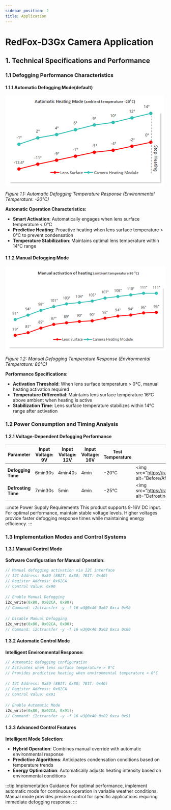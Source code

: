 ```yaml
---
sidebar_position: 2
title: Application
---
```


# RedFox-D3Gx Camera Application

<!-- ## 1. Overview and Introduction

### 1.1 Technology Overview

The automatic defogging camera technology represents a breakthrough in automotive and industrial imaging systems, designed to maintain optimal visual clarity in challenging environmental conditions. This advanced system combines intelligent heating mechanisms with sophisticated image processing algorithms to ensure consistent performance across diverse weather scenarios.

<div style={{textAlign: 'center'}}>
    <img src="https://raw.githubusercontent.com/1214658495/myWikiFiles/main/Camera/1_12_Automatic_Defogging_Camera/defogging_overview.png" alt="Automatic Defogging System Overview"
    style={{maxWidth: '80%', height:'auto'}} />
    <p><em>Figure 1.1: Automatic Defogging Camera System Architecture</em></p>
</div>

### 1.2 Key Benefits and Applications

<div style={{display: 'flex', flexWrap: 'wrap', gap: '1.5rem', marginBottom: '2rem'}}>
  <div style={{flex: 1, minWidth: 300, background: 'var(--ifm-background-color)', borderRadius: '10px', boxShadow: '0 2px 8px rgba(0,0,0,0.06)', padding: '1.5rem'}}>
    <strong style={{color: 'var(--ifm-color-primary)', fontSize: '1.1em'}}>Automotive Applications:</strong><br/>
    • Advanced Driver Assistance Systems (ADAS)<br/>
    • Autonomous Vehicle Vision Systems<br/>
    • Rear-view and Surround-view Cameras<br/>
    • Traffic Monitoring Systems<br/>
    • Emergency Vehicle Equipment
  </div>
  <div style={{flex: 1, minWidth: 300, background: 'var(--ifm-background-color)', borderRadius: '10px', boxShadow: '0 2px 8px rgba(0,0,0,0.06)', padding: '1.5rem'}}>
    <strong style={{color: 'var(--ifm-color-primary)', fontSize: '1.1em'}}>Industrial Applications:</strong><br/>
    • Outdoor Security Surveillance<br/>
    • Industrial Process Monitoring<br/>
    • Marine and Offshore Equipment<br/>
    • Agricultural Machinery Vision<br/>
    • Construction Site Monitoring
  </div>
</div>

### 1.3 Technical Innovation

The automatic defogging technology integrates multiple advanced features:

#### 1.3.1 Intelligent Heating System
- **Adaptive Temperature Control**: Automatically adjusts heating power based on environmental conditions
- **Energy Efficiency**: Optimized power consumption for extended operation
- **Rapid Response**: Quick activation when condensation is detected

#### 1.3.2 Advanced Image Processing
- **Real-time Defogging Algorithms**: Software-based enhancement for improved clarity
- **HDR Processing**: Enhanced dynamic range for challenging lighting conditions
- **Noise Reduction**: Maintains image quality during heating cycles

#### 1.3.3 Environmental Resilience
- **Wide Operating Range**: Functions reliably from -40°C to +85°C
- **Weather Protection**: IP67-rated enclosure for harsh environments
- **Vibration Resistance**: Automotive-grade durability standards -->

## 1. Technical Specifications and Performance

### 1.1 Defogging Performance Characteristics
#### 1.1.1 Automatic Defogging Mode(default)

<div style={{textAlign: 'center'}}>
    <img src="https://raw.githubusercontent.com/1214658495/myWikiFiles/main/Camera/1_12_Automatic_Defogging_Camera/Application/auto_defogging_chart.png" alt="Automatic Defogging Performance Chart"
    style={{maxWidth: '70%', height:'auto'}} />
    <p><em>Figure 1.1: Automatic Defogging Temperature Response (Environmental Temperature: -20°C)</em></p>
</div>

**Automatic Operation Characteristics:**
- **Smart Activation**: Automatically engages when lens surface temperature < 0°C
- **Predictive Heating**: Proactive heating when lens surface temperature > 0°C to prevent condensation
- **Temperature Stabilization**: Maintains optimal lens temperature within 14°C range

#### 1.1.2 Manual Defogging Mode

<div style={{textAlign: 'center'}}>
    <img src="https://raw.githubusercontent.com/1214658495/myWikiFiles/main/Camera/1_12_Automatic_Defogging_Camera/Application/manual_defogging_chart.png" alt="Manual Defogging Performance Chart"
    style={{maxWidth: '80%', height:'auto'}} />
    <p><em>Figure 1.2: Manual Defogging Temperature Response (Environmental Temperature: 80°C)</em></p>
</div>

**Performance Specifications:**
- **Activation Threshold**: When lens surface temperature > 0°C, manual heating activation required
- **Temperature Differential**: Maintains lens surface temperature 16°C above ambient when heating is active
- **Stabilization Time**: Lens surface temperature stabilizes within 14°C range after activation



### 1.2 Power Consumption and Timing Analysis

#### 1.2.1 Voltage-Dependent Defogging Performance

<div style={{textAlign: 'center'}}>

| **Parameter** | **Input Voltage**: 9V |**Input Voltage**: 12V | **Input Voltage**: 16V | **Test Temperature** | **Performance Results**-before Heating|**Performance Results**-after Heating |
|---------------|---------|---------|---------|---------------------|------------------------|------------------------|
| **Defogging Time** | 6min30s | 4min40s | 4min | -20°C | <img src="https://raw.githubusercontent.com/1214658495/myWikiFiles/main/Camera/1_12_Automatic_Defogging_Camera/Application/defogging_before.png" alt="Before/After Defogging" style={{width: 120, height: 'auto'}} /> | <img src="https://raw.githubusercontent.com/1214658495/myWikiFiles/main/Camera/1_12_Automatic_Defogging_Camera/Application/defogging_after.png" alt="Before/After Defogging" style={{width: 120, height: 'auto'}} /> |
| **Defrosting Time** | 7min30s | 5min | 4min | -25°C | <img src="https://raw.githubusercontent.com/1214658495/myWikiFiles/main/Camera/1_12_Automatic_Defogging_Camera/Application/defrosting_before.png" alt="Defrosting Comparison" style={{width: 120, height: 'auto'}} /> |<img src="https://raw.githubusercontent.com/1214658495/myWikiFiles/main/Camera/1_12_Automatic_Defogging_Camera/Application/defrosting_after.png" alt="Defrosting Comparison" style={{width: 120, height: 'auto'}} /> |

</div>

:::note Power Supply Requirements
This product supports 9-16V DC input. For optimal performance, maintain stable voltage levels. Higher voltages provide faster defogging response times while maintaining energy efficiency.
:::

<!-- #### 2.2.2 Environmental Response Characteristics

The automatic defogging system demonstrates superior performance across varying environmental conditions:

<div style={{textAlign: 'center'}}>
    <img src="https://raw.githubusercontent.com/1214658495/myWikiFiles/main/Camera/1_12_Automatic_Defogging_Camera/environmental_response.png" alt="Environmental Response Chart"
    style={{maxWidth: '75%', height:'auto'}} />
    <p><em>Figure 2.3: Lens Surface Temperature vs. Relative Heating Module Temperature Response</em></p>
</div>

**Key Performance Metrics:**
- **Response Time**: < 30 seconds for initial heating activation
- **Temperature Accuracy**: ±2°C temperature control precision
- **Energy Efficiency**: Optimized power consumption based on environmental conditions
- **Durability**: > 10,000 heating cycles operational lifetime -->

### 1.3 Implementation Modes and Control Systems

#### 1.3.1 Manual Control Mode

**Software Configuration for Manual Operation:**

```c
// Manual defogging activation via I2C interface
// I2C Address: 0x80 (8BIT: 0x80; 7BIT: 0x40)
// Register Address: 0x02CA
// Control Value: 0x90

// Enable Manual Defogging
i2c_write(0x80, 0x02CA, 0x90);
// Command: i2ctransfer -y -f 16 w3@0x40 0x02 0xca 0x90

// Disable Manual Defogging
i2c_write(0x80, 0x02CA, 0x00);
// Command: i2ctransfer -y -f 16 w3@0x40 0x02 0xca 0x00
```

#### 1.3.2 Automatic Control Mode

**Intelligent Environmental Response:**

```c
// Automatic defogging configuration
// Activates when lens surface temperature > 0°C
// Provides predictive heating when environmental temperature < 0°C

// I2C Address: 0x80 (8BIT: 0x80; 7BIT: 0x40)
// Register Address: 0x02CA
// Control Value: 0x91

// Enable Automatic Mode
i2c_write(0x80, 0x02CA, 0x91);
// Command: i2ctransfer -y -f 16 w3@0x40 0x02 0xca 0x91
```

#### 1.3.3 Advanced Control Features

**Intelligent Mode Selection:**
- **Hybrid Operation**: Combines manual override with automatic environmental response
- **Predictive Algorithms**: Anticipates condensation conditions based on temperature trends
- **Energy Optimization**: Automatically adjusts heating intensity based on environmental conditions

:::tip Implementation Guidance
For optimal performance, implement automatic mode for continuous operation in variable weather conditions. Manual mode provides precise control for specific applications requiring immediate defogging response.
:::
<!-- 
## 2. System Integration and Architecture

### 2.1 Hardware Integration Overview

<div style={{textAlign: 'center'}}>
    <img src="https://raw.githubusercontent.com/1214658495/myWikiFiles/main/Camera/1_12_Automatic_Defogging_Camera/system_architecture.png" alt="System Architecture Diagram"
    style={{maxWidth: '85%', height:'auto'}} />
    <p><em>Figure 3.1: Automatic Defogging Camera System Architecture</em></p>
</div>

#### 2.1.1 Core Components Integration

**Primary System Elements:**
- **Temperature Sensors**: Multi-point environmental and lens surface monitoring
- **Heating Elements**: Precision-controlled thermal management system
- **Control Unit**: Intelligent processing for automatic operation
- **Power Management**: Efficient voltage regulation and power distribution
- **Communication Interface**: I2C protocol for system control and monitoring

#### 2.1.2 Signal Flow and Processing Pipeline

<div style={{textAlign: 'center'}}>
    <img src="https://raw.githubusercontent.com/1214658495/myWikiFiles/main/Camera/1_12_Automatic_Defogging_Camera/signal_flow_diagram.png" alt="Signal Flow Diagram"
    style={{maxWidth: '90%', height:'auto'}} />
    <p><em>Figure 3.2: Defogging System Signal Flow and Processing Pipeline</em></p>
</div>

**Processing Workflow:**
1. **Environmental Monitoring**: Continuous temperature and humidity sensing
2. **Condition Analysis**: Intelligent assessment of condensation risk
3. **Heating Control**: Precise thermal management activation
4. **Performance Monitoring**: Real-time system performance validation
5. **Adaptive Optimization**: Dynamic adjustment based on environmental feedback

### 2.2 Software Architecture and Control Algorithms

#### 2.2.1 Intelligent Control System

```c
/* Advanced Defogging Control Algorithm */
typedef struct {
    float ambient_temp;
    float lens_temp;
    float humidity_level;
    uint8_t heating_mode;
    uint8_t power_level;
} defogging_state_t;

int intelligent_defogging_control(defogging_state_t *state) {
    // Environmental condition assessment
    if (state->ambient_temp < 0.0f) {
        // Automatic activation for freezing conditions
        state->heating_mode = AUTO_MODE;
        state->power_level = calculate_optimal_power(state->ambient_temp);
    }
    else if (state->lens_temp > state->ambient_temp + 16.0f) {
        // Maintain optimal temperature differential
        state->power_level = adjust_power_level(state->lens_temp, state->ambient_temp);
    }

    // Apply heating control
    return apply_heating_control(state);
}
```

#### 2.2.2 Predictive Algorithms

**Advanced Environmental Prediction:**
- **Temperature Trend Analysis**: Monitors temperature change rates for proactive heating
- **Humidity Correlation**: Integrates humidity data for enhanced condensation prediction
- **Seasonal Adaptation**: Learns from historical environmental patterns
- **Energy Optimization**: Balances performance with power consumption efficiency
 -->



<!-- 
### 3.3 Performance Optimization and Calibration

#### 3.3.1 System Calibration Procedures

<div style={{display: 'flex', flexWrap: 'wrap', gap: '1.5rem', marginBottom: '2rem'}}>
  <div style={{flex: 1, minWidth: 280, background: 'var(--ifm-background-color)', borderRadius: '10px', boxShadow: '0 2px 8px rgba(0,0,0,0.06)', padding: '1.5rem'}}>
    <strong style={{color: 'var(--ifm-color-primary)', fontSize: '1.1em'}}>Temperature Calibration:</strong><br/>
    • Multi-point temperature sensor calibration<br/>
    • Thermal response characterization<br/>
    • Environmental compensation algorithms<br/>
    • Accuracy validation across operating range
  </div>
  <div style={{flex: 1, minWidth: 280, background: 'var(--ifm-background-color)', borderRadius: '10px', boxShadow: '0 2px 8px rgba(0,0,0,0.06)', padding: '1.5rem'}}>
    <strong style={{color: 'var(--ifm-color-primary)', fontSize: '1.1em'}}>Performance Optimization:</strong><br/>
    • Heating element efficiency tuning<br/>
    • Power consumption optimization<br/>
    • Response time minimization<br/>
    • Long-term stability validation
  </div>
</div>

#### 3.3.2 Quality Assurance and Testing

**Comprehensive Testing Protocol:**

<div style={{textAlign: 'center'}}>

| **Test Category** | **Test Conditions** | **Performance Criteria** | **Validation Method** |
|-------------------|---------------------|---------------------------|------------------------|
| **Temperature Range** | -40°C to +85°C | ±2°C accuracy | Environmental chamber testing |
| **Defogging Speed** | Various voltage levels | < 5 minutes @ 12V | Controlled condensation testing |
| **Power Efficiency** | 9V-16V input range | < 400mA @ 12V | Power consumption monitoring |
| **Durability** | 10,000+ cycles | No performance degradation | Accelerated lifecycle testing |
| **Environmental** | IP67 protection | No moisture ingress | Ingress protection validation |

</div>

## 4. Application Implementation and Best Practices

### 4.1 Deployment Scenarios and Use Cases

#### 4.1.1 Automotive Applications

<div style={{textAlign: 'center'}}>
    <img src="https://raw.githubusercontent.com/1214658495/myWikiFiles/main/Camera/1_12_Automatic_Defogging_Camera/automotive_applications.png" alt="Automotive Applications"
    style={{maxWidth: '80%', height:'auto'}} />
    <p><em>Figure 4.1: Automotive Defogging Camera Applications</em></p>
</div>

**Primary Automotive Use Cases:**
- **ADAS Systems**: Enhanced vision for autonomous driving features
- **Backup Cameras**: Clear rear-view visibility in all weather conditions
- **Side Mirror Replacement**: Digital mirror systems with defogging capability
- **Traffic Monitoring**: Reliable surveillance in challenging weather
- **Emergency Vehicles**: Critical visibility for first responders

#### 4.1.2 Industrial and Commercial Applications

**Industrial Implementation Scenarios:**
- **Outdoor Security**: 24/7 surveillance with weather resilience
- **Process Monitoring**: Industrial equipment observation in harsh environments
- **Transportation Hubs**: Airport, seaport, and railway monitoring systems
- **Agricultural Equipment**: Precision farming with reliable vision systems
- **Construction Sites**: Safety monitoring in variable weather conditions

### 4.2 Installation and Configuration Guidelines

#### 4.2.1 Hardware Installation Best Practices

<div style={{textAlign: 'center'}}>
    <img src="https://raw.githubusercontent.com/1214658495/myWikiFiles/main/Camera/1_12_Automatic_Defogging_Camera/installation_diagram.png" alt="Installation Diagram"
    style={{maxWidth: '75%', height:'auto'}} />
    <p><em>Figure 4.2: Proper Installation Configuration for Optimal Defogging Performance</em></p>
</div>

**Installation Requirements:**
- **Mounting Position**: Ensure adequate airflow around the camera housing
- **Power Supply**: Stable 9-16V DC with appropriate current capacity (≥500mA)
- **Environmental Protection**: Verify IP67 sealing integrity during installation
- **Thermal Considerations**: Allow for heat dissipation during defogging operation
- **Accessibility**: Maintain access for maintenance and calibration procedures

#### 4.2.2 Software Configuration and Integration

**System Integration Steps:**

```c
/* Complete Defogging System Initialization */
int initialize_defogging_system(void) {
    // Step 1: Initialize I2C communication
    if (i2c_init() != 0) {
        return -1;
    }

    // Step 2: Verify camera communication
    uint8_t device_id;
    if (i2c_read(0x80, 0x0000, &device_id) != 0) {
        return -2;
    }

    // Step 3: Configure automatic defogging mode
    if (i2c_write(0x80, 0x02CA, 0x91) != 0) {
        return -3;
    }

    // Step 4: Set temperature thresholds
    if (configure_temperature_thresholds() != 0) {
        return -4;
    }

    // Step 5: Enable environmental monitoring
    if (enable_environmental_monitoring() != 0) {
        return -5;
    }

    return 0; // Success
}
```

### 4.3 Maintenance and Troubleshooting

#### 4.3.1 Preventive Maintenance Schedule

<div style={{display: 'flex', flexWrap: 'wrap', gap: '1.5rem', marginBottom: '2rem'}}>
  <div style={{flex: 1, minWidth: 300, background: 'var(--ifm-background-color)', borderRadius: '10px', boxShadow: '0 2px 8px rgba(0,0,0,0.06)', padding: '1.5rem'}}>
    <strong style={{color: 'var(--ifm-color-primary)', fontSize: '1.1em'}}>Monthly Maintenance:</strong><br/>
    • Visual inspection of camera housing<br/>
    • Lens cleaning and clarity verification<br/>
    • Power supply voltage verification<br/>
    • Defogging response time testing
  </div>
  <div style={{flex: 1, minWidth: 300, background: 'var(--ifm-background-color)', borderRadius: '10px', boxShadow: '0 2px 8px rgba(0,0,0,0.06)', padding: '1.5rem'}}>
    <strong style={{color: 'var(--ifm-color-primary)', fontSize: '1.1em'}}>Annual Maintenance:</strong><br/>
    • Complete system calibration<br/>
    • Environmental seal inspection<br/>
    • Heating element performance validation<br/>
    • Software update verification
  </div>
</div>

#### 4.3.2 Common Issues and Solutions

**Troubleshooting Guide:**

<div style={{textAlign: 'center'}}>

| **Issue** | **Symptoms** | **Probable Cause** | **Solution** |
|-----------|--------------|-------------------|--------------|
| **Slow Defogging** | Extended clearing time | Low voltage supply | Verify 12-16V power supply |
| **No Heating Response** | No temperature change | I2C communication failure | Check wiring and I2C address |
| **Inconsistent Performance** | Variable defogging speed | Environmental sensor drift | Recalibrate temperature sensors |
| **High Power Consumption** | Excessive current draw | Heating element malfunction | Replace heating module |
| **Poor Image Quality** | Reduced clarity | Lens contamination | Clean lens surface |

</div>

## 5. Advanced Features and Future Developments

### 5.1 Intelligent Environmental Adaptation

#### 5.1.1 Machine Learning Integration

<div style={{textAlign: 'center'}}>
    <img src="https://raw.githubusercontent.com/1214658495/myWikiFiles/main/Camera/1_12_Automatic_Defogging_Camera/ml_integration.png" alt="Machine Learning Integration"
    style={{maxWidth: '80%', height:'auto'}} />
    <p><em>Figure 5.1: Machine Learning-Enhanced Environmental Prediction System</em></p>
</div>

**Advanced AI Features:**
- **Predictive Analytics**: Machine learning algorithms for weather pattern recognition
- **Adaptive Control**: Self-optimizing heating strategies based on historical data
- **Energy Optimization**: AI-driven power management for extended operation
- **Fault Prediction**: Proactive maintenance scheduling based on performance trends

#### 5.1.2 IoT Integration and Remote Monitoring

**Connected System Capabilities:**
- **Remote Diagnostics**: Cloud-based system health monitoring
- **Performance Analytics**: Real-time defogging efficiency tracking
- **Predictive Maintenance**: Automated maintenance scheduling and alerts
- **Fleet Management**: Centralized monitoring for multiple camera installations

### 5.2 Next-Generation Enhancements

#### 5.2.1 Advanced Materials and Technologies

**Future Technology Integration:**
- **Nano-coating Technologies**: Self-cleaning and anti-fog surface treatments
- **Advanced Heating Elements**: Faster response times with lower power consumption
- **Smart Glass Integration**: Electrochromic and thermochromic lens technologies
- **Wireless Power Transfer**: Contactless power delivery for simplified installation

#### 5.2.2 Enhanced Environmental Resilience

**Extended Capability Development:**
- **Extreme Temperature Operation**: Extended range beyond -40°C to +85°C
- **Rapid Response Systems**: Sub-10 second defogging activation
- **Multi-spectral Integration**: Combined visible and thermal imaging capabilities
- **Autonomous Calibration**: Self-adjusting systems requiring minimal maintenance

:::tip Future-Ready Technology
SENSING's automatic defogging camera technology represents the foundation for next-generation intelligent vision systems. Our continuous research and development efforts focus on enhancing performance, reducing power consumption, and expanding environmental operating ranges to meet evolving industry requirements.
:::

## 6. Conclusion and Technical Support

### 6.1 Technology Summary

The automatic defogging camera technology delivers comprehensive solutions for maintaining optimal visual clarity in challenging environmental conditions. Through intelligent heating systems, advanced control algorithms, and robust environmental adaptation, this technology ensures reliable performance across diverse applications.

**Key Technology Advantages:**
- **Intelligent Operation**: Automatic and manual control modes for versatile deployment
- **Energy Efficiency**: Optimized power consumption with superior performance
- **Environmental Resilience**: Proven reliability in extreme weather conditions
- **Easy Integration**: Standardized interfaces for seamless system integration
- **Professional Support**: Comprehensive technical assistance and documentation

### 6.2 Professional Technical Support

<div style={{textAlign: 'center', marginBottom: '2rem'}}>
    <a href="https://sensing-world.com/en/contact.html" target="_blank" rel="noopener noreferrer"
       style={{backgroundColor: 'var(--ifm-color-primary)', color: 'white', padding: '12px 24px', display: 'inline-block', borderRadius: '8px', textDecoration: 'none', fontWeight: 'bold'}}>
        Contact Technical Support
    </a>
</div>

**Comprehensive Support Services:**
- **Technical Consultation**: Expert guidance for application-specific implementations
- **Integration Assistance**: Hands-on support for system integration and deployment
- **Custom Development**: Tailored solutions for specialized requirements
- **Training Programs**: Technical training for development teams and maintenance personnel
- **Long-term Partnership**: Ongoing support for product lifecycle management

:::note Professional Engineering Support
SENSING Technology provides world-class technical support for automatic defogging camera implementations. Our experienced engineering team offers comprehensive assistance from initial consultation through deployment and ongoing maintenance, ensuring optimal performance and reliability for your vision system applications.

For technical inquiries, integration support, or custom development requirements, please contact our professional support team.
:::
 -->
